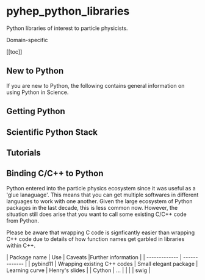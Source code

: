 # pyhep_python_libraries
Python libraries of interest to particle physicists.

Domain-specific 

[[toc]]

## New to Python

If you are new to Python, the following contains general information on using Python in Science.

## Getting Python

## Scientific Python Stack

## Tutorials


## Binding C/C++ to Python

Python entered into the particle physics ecosystem since it was useful as a 'glue lanaguage'.  This means that you can get multiple softwares in different languages to work with one another.  Given the large ecosystem of Python packages in the last decade, this is less common now.  However, the situation still does arise that you want to call some existing C/C++ code from Python.

Please be aware that wrapping C code is signficantly easier than wrapping C++ code due to details of how function names get garbled in libraries within C++.

| Package name  | Use | Caveats |Further information |
| ------------- | ------------- |
| pybind11  | Wrapping existing C++ codes  | Small elegant package | Learning curve | Henry's slides |
| Cython  | ...  | | |
| swig | 
